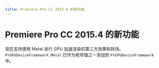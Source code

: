 ```yaml
---
title: Premiere Pro CC 2015.4 的新功能
---
```

# Premiere Pro CC 2015.4 的新功能

现在支持使用 Metal 进行 GPU 加速渲染的第三方效果和转场。`PrGPUDeviceFramework_Metal` 已作为枚举值之一添加到 `PrGPUDeviceFramework` 中。